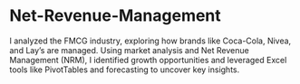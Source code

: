 # Net-Revenue-Management
I analyzed the FMCG industry, exploring how brands like Coca-Cola, Nivea, and Lay’s are managed. Using market analysis and Net Revenue Management (NRM), I identified growth opportunities and leveraged Excel tools like PivotTables and forecasting to uncover key insights.
